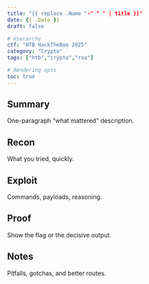 ```yaml
---
title: "{{ replace .Name "-" " " | title }}"
date: {{ .Date }}
draft: false

# Hierarchy
ctf: "HTB HackTheBoo 2025"
category: "Crypto"
tags: ["htb","crypto","rsa"]

# Rendering opts
toc: true
---
```


## Summary
One-paragraph “what mattered” description.

## Recon
What you tried, quickly.

## Exploit
Commands, payloads, reasoning.

## Proof
Show the flag or the decisive output.

## Notes
Pitfalls, gotchas, and better routes.


